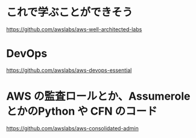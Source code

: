 # これで学ぶことができそう
https://github.com/awslabs/aws-well-architected-labs

# DevOps
https://github.com/awslabs/aws-devops-essential


# AWS の監査ロールとか、AssumeroleとかのPython や CFN のコード
https://github.com/awslabs/aws-consolidated-admin
